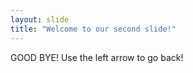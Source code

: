 ```yaml
---
layout: slide
title: "Welcome to our second slide!"
---
```

GOOD BYE!
Use the left arrow to go back!
